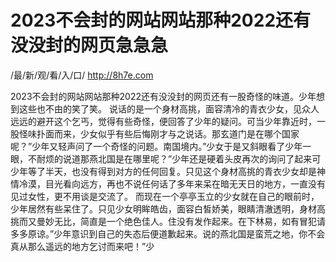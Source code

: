 # 2023不会封的网站网站那种2022还有没没封的网页急急急


/最/新/观/看/入/口/ http://8h7e.com


2023不会封的网站网站那种2022还有没没封的网页还有一股奇怪的味道。少年想到这些也不由的笑了笑。 说话的是一个身材高挑，面容清冷的青衣少女，见众人远远的避开这个乞丐，觉得有些奇怪，便回答了少年的疑问。可当少年靠近时，一股怪味扑面而来，少女似乎有些后悔刚才与之说话。那玄道门是在哪个国家呢？”少年又轻声问了一个奇怪的问题。南国境内。”少女于是又斜眼看了少年一眼，不耐烦的说道那燕北国是在哪里呢？”少年还是硬着头皮再次的询问了起来可少年等了半天，也没有得到对方的任何回复。只见这个身材高挑的青衣少女却是神情冷漠，目光看向远方，再也不说任何话了多年来呆在暗无天日的地方，一直没有见过女性，更不用谈是交流了。 而现在一个亭亭玉立的少女就在自己的眼前时，少年居然有些呆住了。只见少女明眸皓齿，面容白皙娇美，眼睛清澈透明，身材高挑而又曼妙无比，简直是一个绝色佳人。住没有发作起来。在下林易，如有冒犯请多多原谅。”少年意识到自己的失态后便道歉起来。说的燕北国是蛮荒之地，你不会真从那么遥远的地方乞讨而来吧！”少
